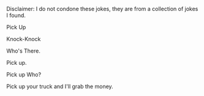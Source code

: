 Disclaimer: I do not condone these jokes, they are from a collection of jokes I found.

Pick Up

Knock-Knock

Who's There.

Pick up.

Pick up Who?

Pick up your truck and I'll grab the money.

